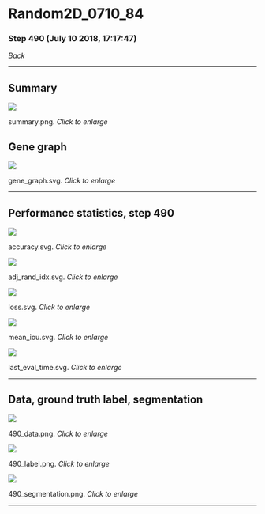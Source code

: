 # Random2D_0710_84

### Step 490 (July 10 2018, 17:17:47)

[_Back_](..)

---

## Summary

<div class="images"><a href="media/summary.png"><img  src="media/summary.png" align="center"></a><p>summary.png. <i>Click to enlarge</i></p></div>

## Gene graph

<div class="images"><a href="media/gene_graph.svg"><img  src="media/gene_graph.svg" align="center"></a><p>gene_graph.svg. <i>Click to enlarge</i></p></div>

---

## Performance statistics, step 490

<div class="images"><a href="media/accuracy.svg"><img class="mini" src="media/accuracy.svg" align="center"></a><p>accuracy.svg. <i>Click to enlarge</i></p></div>
<div class="images"><a href="media/adj_rand_idx.svg"><img class="mini" src="media/adj_rand_idx.svg" align="center"></a><p>adj_rand_idx.svg. <i>Click to enlarge</i></p></div>
<div class="images"><a href="media/loss.svg"><img class="mini" src="media/loss.svg" align="center"></a><p>loss.svg. <i>Click to enlarge</i></p></div>
<div class="images"><a href="media/mean_iou.svg"><img class="mini" src="media/mean_iou.svg" align="center"></a><p>mean_iou.svg. <i>Click to enlarge</i></p></div>
<div class="images"><a href="media/last_eval_time.svg"><img class="mini" src="media/last_eval_time.svg" align="center"></a><p>last_eval_time.svg. <i>Click to enlarge</i></p></div>

---

## Data, ground truth label, segmentation

<div class="images"><a href="media/490_data.png"><img class="mini" src="media/490_data.png" align="center"></a><p>490_data.png. <i>Click to enlarge</i></p></div>
<div class="images"><a href="media/490_label.png"><img class="mini" src="media/490_label.png" align="center"></a><p>490_label.png. <i>Click to enlarge</i></p></div>
<div class="images"><a href="media/490_segmentation.png"><img class="mini" src="media/490_segmentation.png" align="center"></a><p>490_segmentation.png. <i>Click to enlarge</i></p></div>

---


